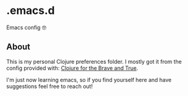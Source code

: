 # .emacs.d
Emacs config 🤓

## About

This is my personal Clojure preferences folder. I mostly got it from the config provided with:
[Clojure for the Brave and True](http://www.braveclojure.com/basic-emacs/).

I'm just now learning emacs, so if you find yourself here and have suggestions feel free to reach out!